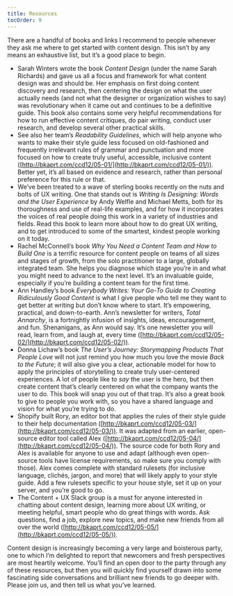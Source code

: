 ```yaml
---
title: Resources
tocOrder: 9
---
```

There are a handful of books and links I recommend to people whenever they ask me where to get started with content design. This isn’t by any means an exhaustive list, but it’s a good place to begin.

* Sarah Winters wrote the book *Content Design* (under the name Sarah Richards) and gave us all a focus and framework for what content design was and should be. Her emphasis on first doing content discovery and research, then centering the design on what the user actually needs (and not what the designer or organization wishes to say) was revolutionary when it came out and continues to be a definitive guide. This book also contains some very helpful recommendations for how to run effective content critiques, do pair writing, conduct user research, and develop several other practical skills.
* See also her team’s *Readability Guidelines*, which will help anyone who wants to make their style guide less focused on old-fashioned and frequently irrelevant rules of grammar and punctuation and more focused on how to create truly useful, accessible, inclusive content ([http://bkaprt.com/ccd12/05-01/](http://bkaprt.com/ccd12/05-01/)). Better yet, it’s all based on evidence and research, rather than personal preference for this rule or that.
* We’ve been treated to a wave of sterling books recently on the nuts and bolts of UX writing. One that stands out is *Writing Is Designing: Words and the User Experience* by Andy Welfle and Michael Metts, both for its thoroughness and use of real-life examples, and for how it incorporates the voices of real people doing this work in a variety of industries and fields. Read this book to learn more about how to do great UX writing, and to get introduced to some of the smartest, kindest people working on it today.
* Rachel McConnell’s book *Why You Need a Content Team and How to Build One* is a terrific resource for content people on teams of all sizes and stages of growth, from the solo practitioner to a large, globally integrated team. She helps you diagnose which stage you’re in and what you might need to advance to the next level. It’s an invaluable guide, especially if you’re building a content team for the first time.
* Ann Handley’s book *Everybody Writes: Your Go-To Guide to Creating Ridiculously Good Content* is what I give people who tell me they want to get better at writing but don’t know where to start. It’s empowering, practical, and down-to-earth. Ann’s newsletter for writers, *Total Annarchy*, is a fortnightly infusion of insights, ideas, encouragement, and fun. Shenanigans, as Ann would say. It’s one newsletter you will read, learn from, and laugh at, every time ([http://bkaprt.com/ccd12/05-02/](http://bkaprt.com/ccd12/05-02/)).
* Donna Lichaw’s book *The User’s Journey: Storymapping Products That People Love* will not just remind you how much you love the movie *Back to the Future*; it will also give you a clear, actionable model for how to apply the principles of storytelling to create truly user-centered experiences. A lot of people like to *say* the user is the hero, but then create content that’s clearly centered on what the company wants the user to do. This book will snap you out of that trap. It’s also a great book to give to people you work with, so you have a shared language and vision for what you’re trying to do.
* Shopify built Rory, an editor bot that applies the rules of their style guide to their help documentation ([http://bkaprt.com/ccd12/05-03/](http://bkaprt.com/ccd12/05-03/)). It was adapted from an earlier, open-source editor tool called Alex ([http://bkaprt.com/ccd12/05-04/](http://bkaprt.com/ccd12/05-04/)). The source code for both Rory and Alex is available for anyone to use and adapt (although even open-source tools have license requirements, so make sure you comply with those). Alex comes complete with standard rulesets (for inclusive language, clichés, jargon, and more) that will likely apply to your style guide. Add a few rulesets specific to your house style, set it up on your server, and you’re good to go.
* The Content + UX Slack group is a must for anyone interested in chatting about content design, learning more about UX writing, or meeting helpful, smart people who do great things with words. Ask questions, find a job, explore new topics, and make new friends from all over the world ([http://bkaprt.com/ccd12/05-05/](http://bkaprt.com/ccd12/05-05/)).

Content design is increasingly becoming a very large and boisterous party, one to which I’m delighted to report that newcomers and fresh perspectives are most heartily welcome. You’ll find an open door to the party through any of these resources, but then you will quickly find yourself drawn into some fascinating side conversations and brilliant new friends to go deeper with. Please join us, and then tell us what you’ve learned.
